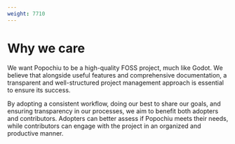 ```yaml
---
weight: 7710
---
```


# Why we care

We want Popochiu to be a high-quality FOSS project, much like Godot. We believe that alongside useful features and comprehensive documentation, a transparent and well-structured project management approach is essential to ensure its success.

By adopting a consistent workflow, doing our best to share our goals, and ensuring transparency in our processes, we aim to benefit both adopters and contributors. Adopters can better assess if Popochiu meets their needs, while contributors can engage with the project in an organized and productive manner.
